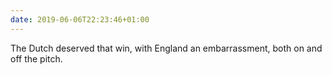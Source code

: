 ```yaml
---
date: 2019-06-06T22:23:46+01:00
---
```

The Dutch deserved that win, with England an embarrassment, both on and off the pitch.
